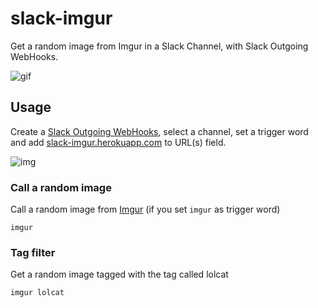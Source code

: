 # slack-imgur

Get a random image from Imgur in a Slack Channel, with Slack Outgoing WebHooks.

![gif](http://i.imgur.com/pUZq3U3.gif)

## Usage

Create a [Slack Outgoing WebHooks][webhook], select a channel, set a trigger word and add [slack-imgur.herokuapp.com][slack-imgur] to URL(s) field.

![img](http://i.imgur.com/79u5e7L.png)

### Call a random image

Call a random image from [Imgur][imgur] (if you set `imgur` as trigger word)

    imgur

### Tag filter

Get a random image tagged with the tag called lolcat

    imgur lolcat

[webhook]: https://getscreenshots.slack.com/services/new/outgoing-webhook
[slack-imgur]: http://slack-imgur.herokuapp.com
[imgur]: http://imgur.com/
